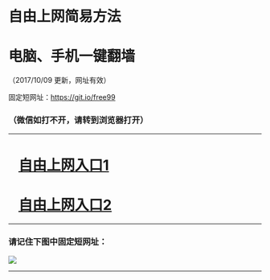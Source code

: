 ﻿# 自由上网简易方法

# 电脑、手机一键翻墙

（2017/10/09 更新，网址有效）

固定短网址：https://git.io/free99

### （微信如打不开，请转到浏览器打开）


***





# &nbsp;&nbsp; <a href="http://ft1817720603.fwq-tz-1001.info/fwqtz01.html?t=100900119460 " target="_blank">自由上网入口1</a>
# &nbsp;&nbsp; <a href="http://ft111932418.fwq-tz-1002.info/fwqtz02.html?t=100900122927 " target="_blank">自由上网入口2</a>
***

### 请记住下图中固定短网址：

<img src="https://s3-us-west-2.amazonaws.com/fwq-1001/yjfq-20170905okok.png" /> 


***

